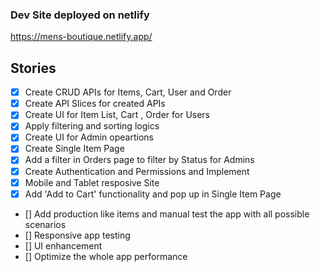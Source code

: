 ### Dev Site deployed on netlify

https://mens-boutique.netlify.app/

## Stories

- [x] Create CRUD APIs for Items, Cart, User and Order
- [x] Create API Slices for created APIs
- [x] Create UI for Item List, Cart , Order for Users
- [x] Apply filtering and sorting logics
- [x] Create UI for Admin opeartions
- [x] Create Single Item Page
- [x] Add a filter in Orders page to filter by Status for Admins
- [x] Create Authentication and Permissions and Implement
- [x] Mobile and Tablet resposive Site
- [x] Add 'Add to Cart' functionality and pop up in Single Item Page
- [] Add production like items and manual test the app with all possible scenarios
- [] Responsive app testing
- [] UI enhancement
- [] Optimize the whole app performance
